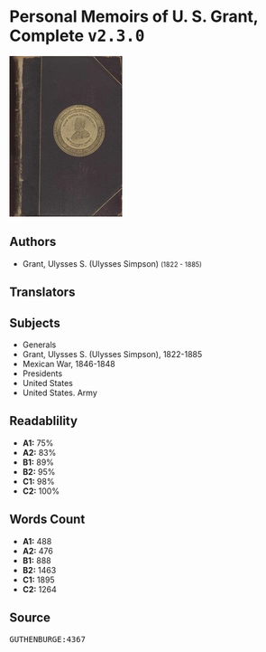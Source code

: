 # Personal Memoirs of U. S. Grant, Complete <kbd>v2.3.0</kbd>

![](./cover.medium.jpg "")

## Authors


 - Grant, Ulysses S. (Ulysses Simpson) <small>(1822 - 1885)</small>

## Translators



## Subjects


 - Generals
 - Grant, Ulysses S. (Ulysses Simpson), 1822-1885
 - Mexican War, 1846-1848
 - Presidents
 - United States
 - United States. Army

## Readablility


 - **A1:** 75%
 - **A2:** 83%
 - **B1:** 89%
 - **B2:** 95%
 - **C1:** 98%
 - **C2:** 100%

## Words Count


 - **A1:** 488
 - **A2:** 476
 - **B1:** 888
 - **B2:** 1463
 - **C1:** 1895
 - **C2:** 1264

## Source


<kbd>GUTHENBURGE:4367</kbd>
